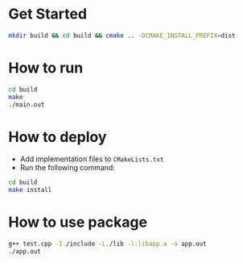 # Get Started

```bash
mkdir build && cd build && cmake .. -DCMAKE_INSTALL_PREFIX=dist
```
# How to run

```bash
cd build
make
./main.out
```
# How to deploy

- Add implementation files to `CMakeLists.txt`
- Run the following command:

```bash 
cd build
make install
```

# How to use package

```bash
g++ test.cpp -I./include -L./lib -l:libapp.a -o app.out
./app.out
```
